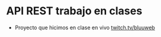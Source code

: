 # API REST trabajo en clases

- Proyecto que hicimos en clase en vivo [twitch.tv/bluuweb](https://twitch.tv/bluuweb)